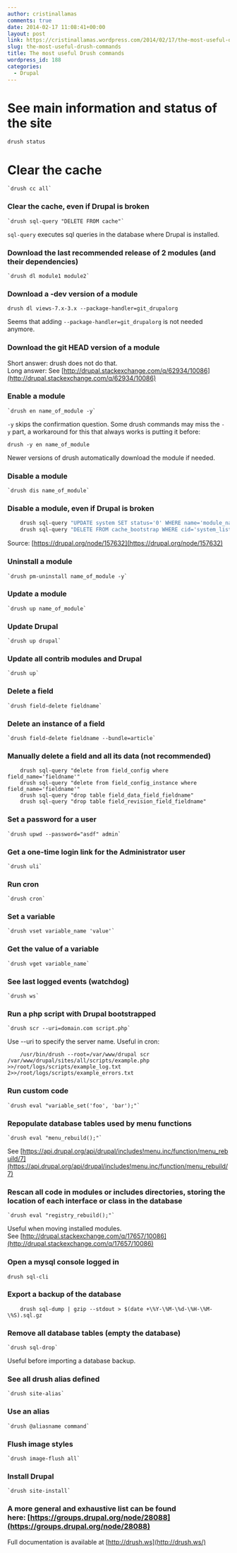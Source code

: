 ```yaml
---
author: cristinallamas
comments: true
date: 2014-02-17 11:08:41+00:00
layout: post
link: https://cristinallamas.wordpress.com/2014/02/17/the-most-useful-drush-commands/
slug: the-most-useful-drush-commands
title: The most useful Drush commands
wordpress_id: 188
categories:
  - Drupal
---
```


# See main information and status of the site

`drush status`

# Clear the cache

    `drush cc all`

### Clear the cache, even if Drupal is broken

    `drush sql-query "DELETE FROM cache"`

`sql-query` executes sql queries in the database where Drupal is installed.

### Download the last recommended release of 2 modules (and their dependencies)

    `drush dl module1 module2`

### Download a -dev version of a module

`drush dl views-7.x-3.x --package-handler=git_drupalorg`

Seems that adding `--package-handler=git_drupalorg` is not needed anymore.

### Download the git HEAD version of a module

Short answer: drush does not do that.  
Long answer: See [http://drupal.stackexchange.com/q/62934/10086](http://drupal.stackexchange.com/q/62934/10086)

### Enable a module

    `drush en name_of_module -y`

`-y` skips the confirmation question. Some drush commands may miss the `-y` part, a workaround for this that always works is putting it before:

`drush -y en name_of_module`

Newer versions of drush automatically download the module if needed.

### Disable a module

    `drush dis name_of_module`

### Disable a module, even if Drupal is broken

```bash
    drush sql-query "UPDATE system SET status='0' WHERE name='module_name'"
    drush sql-query "DELETE FROM cache_bootstrap WHERE cid='system_list'"
```

Source: [https://drupal.org/node/157632](https://drupal.org/node/157632)

### Uninstall a module

    `drush pm-uninstall name_of_module -y`

### Update a module

    `drush up name_of_module`

### Update Drupal

    `drush up drupal`

### Update all contrib modules and Drupal

    `drush up`

### Delete a field

    `drush field-delete fieldname`

### Delete an instance of a field

    `drush field-delete fieldname --bundle=article`

### Manually delete a field and all its data (not recommended)

```
    drush sql-query "delete from field_config where field_name='fieldname'"
    drush sql-query "delete from field_config_instance where field_name='fieldname'"
    drush sql-query "drop table field_data_field_fieldname"
    drush sql-query "drop table field_revision_field_fieldname"
```

### Set a password for a user

    `drush upwd --password="asdf" admin`

### Get a one-time login link for the Administrator user

    `drush uli`

### Run cron

    `drush cron`

### Set a variable

    `drush vset variable_name 'value'`

### Get the value of a variable

    `drush vget variable_name`

### See last logged events (watchdog)

    `drush ws`

### Run a php script with Drupal bootstrapped

    `drush scr --uri=domain.com script.php`

Use --uri to specify the server name. Useful in cron:

```
    /usr/bin/drush --root=/var/www/drupal scr /var/www/drupal/sites/all/scripts/example.php >>/root/logs/scripts/example_log.txt 2>>/root/logs/scripts/example_errors.txt
```

### Run custom code

    `drush eval "variable_set('foo', 'bar');"`

### Repopulate database tables used by menu functions

    `drush eval "menu_rebuild();"`

See [https://api.drupal.org/api/drupal/includes!menu.inc/function/menu_rebuild/7](https://api.drupal.org/api/drupal/includes!menu.inc/function/menu_rebuild/7)

### Rescan all code in modules or includes directories, storing the location of each interface or class in the database

    `drush eval "registry_rebuild();"`

Useful when moving installed modules. See [http://drupal.stackexchange.com/q/17657/10086](http://drupal.stackexchange.com/q/17657/10086)

### Open a mysql console logged in

`drush sql-cli`

### Export a backup of the database

```
    drush sql-dump | gzip --stdout > $(date +\%Y-\%M-\%d-\%H-\%M-\%S).sql.gz
```

### Remove all database tables (empty the database)

    `drush sql-drop`

Useful before importing a database backup.

### See all drush alias defined

    `drush site-alias`

### Use an alias

    `drush @aliasname command`

### Flush image styles

    `drush image-flush all`

### Install Drupal

    `drush site-install`

### A more general and exhaustive list can be found here: [https://groups.drupal.org/node/28088](https://groups.drupal.org/node/28088)

Full documentation is available at [http://drush.ws](http://drush.ws/)
